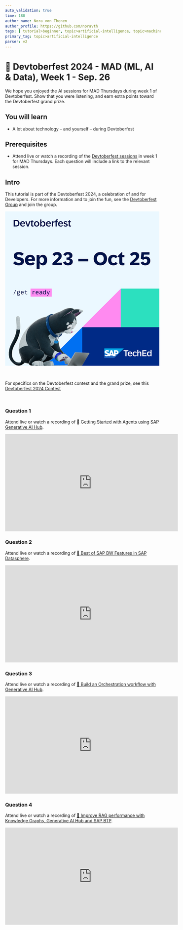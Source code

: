 ```yaml
---
auto_validation: true
time: 180
author_name: Nora von Thenen
author_profile: https://github.com/noravth
tags: [ tutorial>beginner, topic>artificial-intelligence, topic>machine-learning ]
primary_tag: topic>artificial-intelligence
parser: v2
---
```


# 🔵 Devtoberfest 2024 - MAD (ML, AI & Data), Week 1 - Sep. 26
<!-- description --> We hope you enjoyed the AI sessions for MAD Thursdays during week 1 of Devtoberfest. Show that you were listening, and earn extra points toward the Devtoberfest grand prize. 

## You will learn
- A lot about technology – and yourself – during Devtoberfest

## Prerequisites
- Attend live or watch a recording of the [Devtoberfest sessions](https://community.sap.com/t5/devtoberfest/eb-p/devtoberfest-events) in week 1 for MAD Thursdays. Each question will include a link to the relevant session.

## Intro
This tutorial is part of the Devtoberfest 2024, a celebration of and for Developers. For more information and to join the fun, see the [Devtoberfest Group](https://groups.community.sap.com/t5/devtoberfest/gh-p/Devtoberfest) and join the group.

![Devtoberfest](promo-image-kasimir-square.png)

&nbsp;

For specifics on the Devtoberfest contest and the grand prize, see this [Devtoberfest 2024 Contest](https://community.sap.com/t5/devtoberfest-blog-posts/devtoberfest-2024-contest/ba-p/13781593)

&nbsp;

### Question 1 

Attend live or watch a recording of [🔵 Getting Started with Agents using SAP Generative AI Hub](https://community.sap.com/t5/devtoberfest/getting-started-with-agents-using-sap-generative-ai-hub/ev-p/13865119). 

<iframe width="560" height="315" src="https://www.youtube.com/watch?v=NgWwuJ7mya0" frameborder="0" allowfullscreen></iframe>

### Question 2 

Attend live or watch a recording of [🔵 Best of SAP BW Features in SAP Datasphere](https://community.sap.com/t5/devtoberfest/best-of-sap-bw-features-in-sap-datasphere/ev-p/13859422). 

<iframe width="560" height="315" src="https://www.youtube.com/embed/1_fmdhMNfVQ?si=-mskQffH5Z-FcQ7t" frameborder="0" allowfullscreen></iframe>

### Question 3 

Attend live or watch a recording of [🔵 Build an Orchestration workflow with Generative AI Hub](https://community.sap.com/t5/devtoberfest/build-an-orchestration-workflow-with-generative-ai-hub/ev-p/13856123). 

<iframe width="560" height="315" src="https://www.youtube.com/embed/m4ISFBLziD4?si=dqmS3FXiPgS2KNeA" frameborder="0" allowfullscreen></iframe>

### Question 4 

Attend live or watch a recording of [🔵 Improve RAG performance with Knowledge Graphs, Generative AI Hub and SAP BTP](https://community.sap.com/t5/devtoberfest/improve-rag-performance-with-knowledge-graphs-generative-ai-hub-and-sap-btp/ev-p/13856115). 

<iframe width="560" height="315" src="https://www.youtube.com/embed/Uiv29xYlXvQ?si=51VbxQC4HIVvUN5T" frameborder="0" allowfullscreen></iframe>
